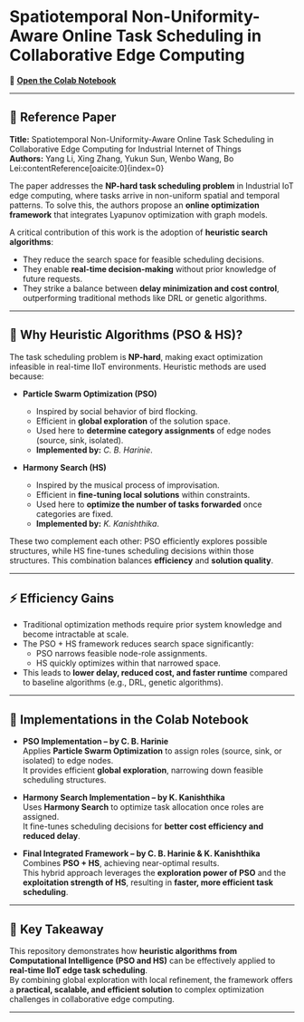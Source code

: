 
# Spatiotemporal Non-Uniformity-Aware Online Task Scheduling in Collaborative Edge Computing

🔗 **[Open the Colab Notebook](https://colab.research.google.com/drive/1XXe0Tx1g0j5d6dn0HOuuH65EAKpzjn0F)**  

---

## 📄 Reference Paper
**Title:** Spatiotemporal Non-Uniformity-Aware Online Task Scheduling in Collaborative Edge Computing for Industrial Internet of Things  
**Authors:** Yang Li, Xing Zhang, Yukun Sun, Wenbo Wang, Bo Lei:contentReference[oaicite:0]{index=0}

The paper addresses the **NP-hard task scheduling problem** in Industrial IoT edge computing, where tasks arrive in non-uniform spatial and temporal patterns. To solve this, the authors propose an **online optimization framework** that integrates Lyapunov optimization with graph models.  

A critical contribution of this work is the adoption of **heuristic search algorithms**:  
- They reduce the search space for feasible scheduling decisions.  
- They enable **real-time decision-making** without prior knowledge of future requests.  
- They strike a balance between **delay minimization and cost control**, outperforming traditional methods like DRL or genetic algorithms.  

---

## 🎯 Why Heuristic Algorithms (PSO & HS)?
The task scheduling problem is **NP-hard**, making exact optimization infeasible in real-time IIoT environments. Heuristic methods are used because:

- **Particle Swarm Optimization (PSO)**  
  - Inspired by social behavior of bird flocking.  
  - Efficient in **global exploration** of the solution space.  
  - Used here to **determine category assignments** of edge nodes (source, sink, isolated).  
  - **Implemented by:** *C. B. Harinie*.

- **Harmony Search (HS)**  
  - Inspired by the musical process of improvisation.  
  - Efficient in **fine-tuning local solutions** within constraints.  
  - Used here to **optimize the number of tasks forwarded** once categories are fixed.  
  - **Implemented by:** *K. Kanishthika*.

These two complement each other: PSO efficiently explores possible structures, while HS fine-tunes scheduling decisions within those structures. This combination balances **efficiency** and **solution quality**.

---

## ⚡ Efficiency Gains
- Traditional optimization methods require prior system knowledge and become intractable at scale.  
- The PSO + HS framework reduces search space significantly:
  - PSO narrows feasible node-role assignments.  
  - HS quickly optimizes within that narrowed space.  
- This leads to **lower delay, reduced cost, and faster runtime** compared to baseline algorithms (e.g., DRL, genetic algorithms).  

---

## 🚀 Implementations in the Colab Notebook

- **PSO Implementation – by C. B. Harinie**  
  Applies **Particle Swarm Optimization** to assign roles (source, sink, or isolated) to edge nodes.  
  It provides efficient **global exploration**, narrowing down feasible scheduling structures.  

- **Harmony Search Implementation – by K. Kanishthika**  
  Uses **Harmony Search** to optimize task allocation once roles are assigned.  
  It fine-tunes scheduling decisions for **better cost efficiency and reduced delay**.  

- **Final Integrated Framework – by C. B. Harinie & K. Kanishthika**  
  Combines **PSO + HS**, achieving near-optimal results.  
  This hybrid approach leverages the **exploration power of PSO** and the **exploitation strength of HS**, resulting in **faster, more efficient task scheduling**.  

---

## 📌 Key Takeaway
This repository demonstrates how **heuristic algorithms from Computational Intelligence (PSO and HS)** can be effectively applied to **real-time IIoT edge task scheduling**.  
By combining global exploration with local refinement, the framework offers a **practical, scalable, and efficient solution** to complex optimization challenges in collaborative edge computing.  

---
